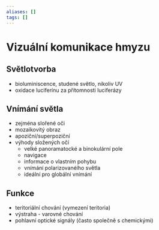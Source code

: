 ```yaml
---
aliases: []
tags: []
---
```

# Vizuální komunikace hmyzu
## Světlotvorba
- bioluminiscence, studené světlo, nikoliv UV 
- oxidace luciferínu za přítomnosti luciferázy

## Vnímání světla
- zejména slořené oči
- mozaikovitý obraz
- apoziční/superpoziční
- výhody složených očí
	- velké panoramatocké a binokulární pole
	- navigace
	- informace o vlastním pohybu
	- vnímání polarizovanéího světla
	- ideální pro globální vnímání

## Funkce
- teritoriální chování (vymezení teritoria)
- výstraha - varovné chování
- pohlavní optické signály (často společně s chemickými)